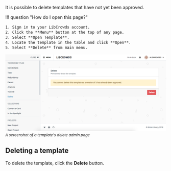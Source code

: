 It is possible to delete templates that have not yet been approved.

!!! question "How do I open this page?"

    1. Sign in to your LibCrowds account.
    2. Click the **Menu** button at the top of any page.
    3. Select **Open Template**.
    4. Locate the template in the table and click **Open**.
    5. Select **Delete** from main menu.

![A screenshot of a template's delete admin page](/assets/img/template/delete.png?raw=true)
<br><small>*A screenshot of a template's delete admin page*</small>

## Deleting a template

To delete the template, click the **Delete** button.

